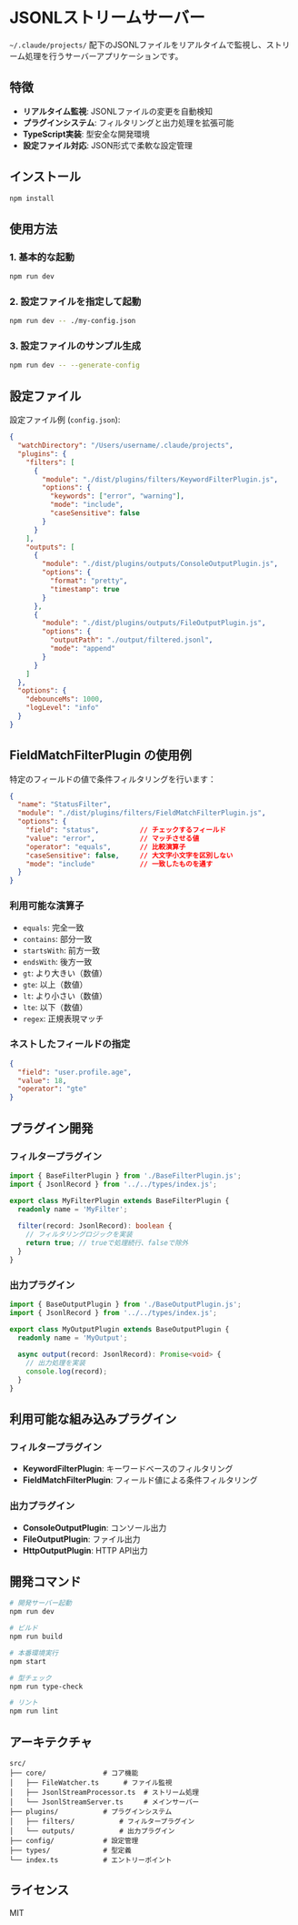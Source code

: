 # JSONLストリームサーバー

`~/.claude/projects/` 配下のJSONLファイルをリアルタイムで監視し、ストリーム処理を行うサーバーアプリケーションです。

## 特徴

- **リアルタイム監視**: JSONLファイルの変更を自動検知
- **プラグインシステム**: フィルタリングと出力処理を拡張可能
- **TypeScript実装**: 型安全な開発環境
- **設定ファイル対応**: JSON形式で柔軟な設定管理

## インストール

```bash
npm install
```

## 使用方法

### 1. 基本的な起動

```bash
npm run dev
```

### 2. 設定ファイルを指定して起動

```bash
npm run dev -- ./my-config.json
```

### 3. 設定ファイルのサンプル生成

```bash
npm run dev -- --generate-config
```

## 設定ファイル

設定ファイル例 (`config.json`):

```json
{
  "watchDirectory": "/Users/username/.claude/projects",
  "plugins": {
    "filters": [
      {
        "module": "./dist/plugins/filters/KeywordFilterPlugin.js",
        "options": {
          "keywords": ["error", "warning"],
          "mode": "include",
          "caseSensitive": false
        }
      }
    ],
    "outputs": [
      {
        "module": "./dist/plugins/outputs/ConsoleOutputPlugin.js",
        "options": {
          "format": "pretty",
          "timestamp": true
        }
      },
      {
        "module": "./dist/plugins/outputs/FileOutputPlugin.js",
        "options": {
          "outputPath": "./output/filtered.jsonl",
          "mode": "append"
        }
      }
    ]
  },
  "options": {
    "debounceMs": 1000,
    "logLevel": "info"
  }
}
```

## FieldMatchFilterPlugin の使用例

特定のフィールドの値で条件フィルタリングを行います：

```json
{
  "name": "StatusFilter",
  "module": "./dist/plugins/filters/FieldMatchFilterPlugin.js",
  "options": {
    "field": "status",          // チェックするフィールド
    "value": "error",           // マッチさせる値
    "operator": "equals",       // 比較演算子
    "caseSensitive": false,     // 大文字小文字を区別しない
    "mode": "include"           // 一致したものを通す
  }
}
```

### 利用可能な演算子

- `equals`: 完全一致
- `contains`: 部分一致
- `startsWith`: 前方一致
- `endsWith`: 後方一致
- `gt`: より大きい（数値）
- `gte`: 以上（数値）
- `lt`: より小さい（数値）
- `lte`: 以下（数値）
- `regex`: 正規表現マッチ

### ネストしたフィールドの指定

```json
{
  "field": "user.profile.age",
  "value": 18,
  "operator": "gte"
}
```

## プラグイン開発

### フィルタープラグイン

```typescript
import { BaseFilterPlugin } from './BaseFilterPlugin.js';
import { JsonlRecord } from '../../types/index.js';

export class MyFilterPlugin extends BaseFilterPlugin {
  readonly name = 'MyFilter';
  
  filter(record: JsonlRecord): boolean {
    // フィルタリングロジックを実装
    return true; // trueで処理続行、falseで除外
  }
}
```

### 出力プラグイン

```typescript
import { BaseOutputPlugin } from './BaseOutputPlugin.js';
import { JsonlRecord } from '../../types/index.js';

export class MyOutputPlugin extends BaseOutputPlugin {
  readonly name = 'MyOutput';
  
  async output(record: JsonlRecord): Promise<void> {
    // 出力処理を実装
    console.log(record);
  }
}
```

## 利用可能な組み込みプラグイン

### フィルタープラグイン

- **KeywordFilterPlugin**: キーワードベースのフィルタリング
- **FieldMatchFilterPlugin**: フィールド値による条件フィルタリング

### 出力プラグイン

- **ConsoleOutputPlugin**: コンソール出力
- **FileOutputPlugin**: ファイル出力
- **HttpOutputPlugin**: HTTP API出力

## 開発コマンド

```bash
# 開発サーバー起動
npm run dev

# ビルド
npm run build

# 本番環境実行
npm start

# 型チェック
npm run type-check

# リント
npm run lint
```

## アーキテクチャ

```
src/
├── core/              # コア機能
│   ├── FileWatcher.ts      # ファイル監視
│   ├── JsonlStreamProcessor.ts  # ストリーム処理
│   └── JsonlStreamServer.ts     # メインサーバー
├── plugins/           # プラグインシステム
│   ├── filters/           # フィルタープラグイン
│   └── outputs/           # 出力プラグイン
├── config/            # 設定管理
├── types/             # 型定義
└── index.ts           # エントリーポイント
```

## ライセンス

MIT